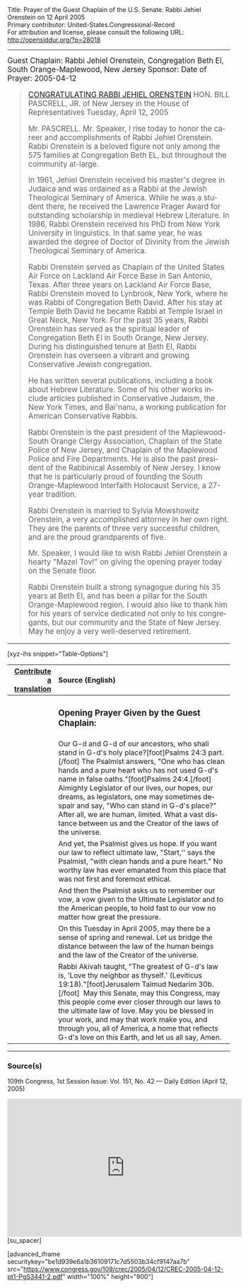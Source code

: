 <html>
<head></head>
<body>
Title: Prayer of the Guest Chaplain of the U.S. Senate: Rabbi Jehiel Orenstein on 12 April 2005<br />
Primary contributor: United-States.Congressional-Record<br />
For attribution and license, please consult the following URL: <a href="http://opensiddur.org/?p=28018">http://opensiddur.org/?p=28018</a>
<p />
<hr />

<div class="english" lang="en" style="font-size:1.2em;">
Guest Chaplain: Rabbi Jehiel Orenstein,  Congregation Beth El, South Orange-Maplewood, New Jersey
Sponsor: 
Date of Prayer: 2005-04-12

<blockquote>
<a href="https://www.congress.gov/109/crec/2005/04/12/CREC-2005-04-12-pt1-PgE619.pdf">CONGRATULATING RABBI JEHIEL ORENSTEIN</a>
HON. BILL PASCRELL, JR. of New Jersey 
in the House of Representatives
Tuesday, April 12, 2005

Mr. PASCRELL. Mr. Speaker, I rise today to honor the career and accomplishments of Rabbi Jehiel Orenstein. Rabbi Orenstein is a beloved figure not only among the 575 families at Congregation Beth EL, but throughout the community at-large.

In 1961, Jehiel Orenstein received his master's degree in Judaica and was ordained as a Rabbi at the Jewish Theological Seminary of America. While he was a student there, he received the Lawrence Prager Award for outstanding scholarship in medieval Hebrew Literature. In 1986, Rabbi Orenstein received his PhD from New York University in linguistics. In that same year, he was awarded the degree of Doctor of Divinity from the Jewish Theological Seminary of America.

Rabbi Orenstein served as Chaplain of the United States Air Force on Lackland Air Force Base in San Antonio, Texas. After three years on Lackland Air Force Base, Rabbi Orenstein moved to Lynbrook, New York, where he was Rabbi of Congregation Beth David. After his stay at Temple Beth David he became Rabbi at Temple Israel in Great Neck, New York. For the past 35 years, Rabbi Orenstein has served as the spiritual leader of Congregation Beth El in South Orange, New Jersey. During his distinguished tenure at Beth EI, Rabbi Orenstein has overseen a vibrant and growing Conservative Jewish congregation.

He has written several publications, including a book about Hebrew Literature. Some of his other works include articles published in Conservative Judaism, the New York Times, and Bai'nanu, a working publication for American Conservative Rabbis.

Rabbi Orenstein is the past president of the Maplewood-South Orange Clergy Association, Chaplain of the State Police of New Jersey, and Chaplain of the Maplewood Police and Fire Departments. He is also the past president of the Rabbinical Assembly of New Jersey. I know that he is particularly proud of founding the South Orange-Maplewood Interfaith Holocaust Service, a 27-year tradition.

Rabbi Orenstein is married to Sylvia Mowshowitz Orenstein, a very accomplished attorney in her own right. They are the parents of three very successful children, and are the proud grandparents of five.

Mr. Speaker, I would like to wish Rabbi Jehiel Orenstein a hearty "Mazel Tov!" on giving the opening prayer today on the Senate floor.

Rabbi Orenstein built a strong synagogue during his 35 years at Beth EI, and has been a pillar for the South Orange-Maplewood region. I would also like to thank him for his years of service dedicated not only to his congregants, but our community and the State of New Jersey. May he enjoy a very well-deserved retirement.
</blockquote>
</div>

<hr />

[xyz-ihs snippet="Table-Options"]<table style="margin-left: auto; margin-right: auto;" class="draggable">
<thead><tr><th id="x" style="text-align: right;"><a href="/translate/" target="_blank" rel="noopener">Contribute a translation</a></th><th style="text-align: left;">Source (English)</th></tr></thead>
<tbody>
<tr><td style="vertical-align:top;">
<div class="liturgy" lang="he">

</span></div></td>
 
<td style="vertical-align:top;">
<div class="english" lang="en">
<h3>Opening Prayer Given by the Guest Chaplain:</h3>
</div></td></tr>

<tr><td style="vertical-align:top;">
<div class="liturgy" lang="he">

</span></div></td>
 
<td style="vertical-align:top;">
<div class="english" lang="en">
Our G-d and G-d of our ancestors, 
who shall stand in G-d's holy place?[foot]Psalms 24:3 part.[/foot] 
The Psalmist answers, 
"One who has clean hands 
and a pure heart 
who has not used G-d's name in false oaths."[foot]Psalms 24:4.[/foot]
Almighty Legislator of our lives, our hopes, our dreams, 
as legislators, one may sometimes despair and say, 
"Who can stand in G-d's place?"
After all, we are human, limited. 
What a vast distance between us 
and the Creator of the laws of the universe.
</div></td></tr>

<tr><td style="vertical-align:top;">
<div class="liturgy" lang="he">

</span></div></td>
 
<td style="vertical-align:top;">
<div class="english" lang="en">
And yet, 
the Psalmist gives us hope. 
If you want our law to reflect ultimate law, 
"Start,'' says the Psalmist, 
"with clean hands and a pure heart."
No worthy law 
has ever emanated 
from this place 
that was not first and foremost 
ethical.
</div></td></tr>

<tr><td style="vertical-align:top;">
<div class="liturgy" lang="he">

</span></div></td>
 
<td style="vertical-align:top;">
<div class="english" lang="en">
And then 
the Psalmist asks us to remember our vow, 
a vow given to the Ultimate Legislator 
and to the American people, 
to hold fast to our vow 
no matter how great 
the pressure.
</div></td></tr>

<tr><td style="vertical-align:top;">
<div class="liturgy" lang="he">

</span></div></td>
 
<td style="vertical-align:top;">
<div class="english" lang="en">
On this Tuesday in April 2005, 
may there be a sense of spring 
and renewal. 
Let us bridge the distance 
between the law of the human beings 
and the law of the Creator of the universe.
</div></td></tr>

<tr><td style="vertical-align:top;">
<div class="liturgy" lang="he">

</span></div></td>
 
<td style="vertical-align:top;">
<div class="english" lang="en">
Rabbi Akivah taught, 
"The greatest of G-d's law is, 
'Love thy neighbor as thyself.' (Leviticus 19:18)."[foot]Jerusalem Talmud Nedarim 30b.[/foot]&nbsp; 
May this Senate, 
may this Congress, 
may this people 
come ever closer through our laws 
to the ultimate law of love. 
May you be blessed in your work, 
and may that work make you, 
and through you, all of America, 
a home 
that reflects G-d's love 
on this Earth, 
and let us all say, 
Amen.
</div></td></tr>
</tbody></table>

<hr />

<h3>Source(s)</h3>

109th Congress, 1st Session
Issue: Vol. 151, No. 42 — Daily Edition (April 12, 2005)

<iframe width=530 height=312 src='https://www.c-span.org/video/standalone/?c4507348/user-clip-rabbi-jehiel-orenstein-congregation-beth-el-south-orange-nj' allowfullscreen='allowfullscreen' frameborder=0></iframe>[su_spacer]

[advanced_iframe securitykey="be1d939e6a1b36109171c7d5503b34cf9147aa7b" src="https://www.congress.gov/109/crec/2005/04/12/CREC-2005-04-12-pt1-PgS3441-2.pdf" width="100%" height="900"]
</body>
</html>
